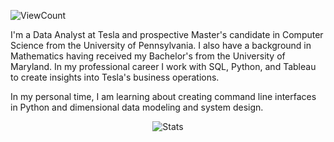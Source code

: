 ![ViewCount](https://views.whatilearened.today/views/github/johnk726/johnk726.svg?cache=remove)

I'm a Data Analyst at Tesla and prospective Master\'s candidate in Computer Science from the University of Pennsylvania. I also have a background in Mathematics having received my Bachelor\'s from the University of Maryland. In my professional career I work with SQL, Python, and Tableau to create insights into Tesla's business operations.

In my personal time, I am learning about creating command line interfaces in Python and dimensional data modeling and system design. 

<p align="center">
  <img title="Stats" src="https://github-readme-stats.vercel.app/api?username=johnk726&show_icons=true&theme=vue-dark"/>
</p>

